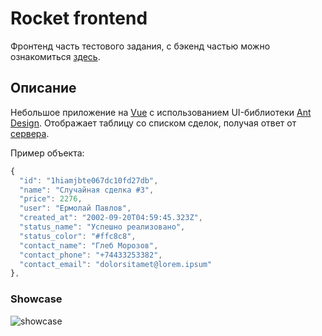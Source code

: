 # Rocket frontend

Фронтенд часть тестового задания, с бэкенд частью можно ознакомиться
[здесь](https://github.com/sizieks/rocket-backend).

## Описание

Небольшое приложение на [Vue](https://vuejs.org/) с использованием UI-библиотеки
[Ant Design](https://antdv.com/). Отображает таблицу со списком сделок, получая
ответ от [сервера](https://github.com/sizieks/rocket-backend).

Пример объекта:

```javascript
{
  "id": "1hiamjbte067dc10fd27db",
  "name": "Случайная сделка #3",
  "price": 2276,
  "user": "Ермолай Павлов",
  "created_at": "2002-09-20T04:59:45.323Z",
  "status_name": "Успешно реализовано",
  "status_color": "#ffc8c8",
  "contact_name": "Глеб Морозов",
  "contact_phone": "+74433253382",
  "contact_email": "dolorsitamet@lorem.ipsum"
},
```

### Showcase

![showcase](https://github.com/sizieks/rocket-frontend/assets/2656072/0e495b82-20e3-4c43-9b85-de097498b063)
